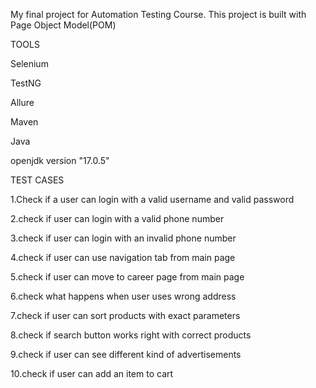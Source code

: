 My final project for Automation Testing Course.
This project is built with Page Object Model(POM)


TOOLS

Selenium

TestNG

Allure

Maven

Java

openjdk version "17.0.5"

TEST CASES 

1.Check if a user can login with a valid username and valid password

2.check if user can login with a valid phone number 

3.check if user can login with an invalid phone number 

4.check if user can use navigation tab from main page

5.check if user can move to career page from main page

6.check what happens when user uses wrong address

7.check if user can sort products with exact parameters

8.check if search button works right with correct products

9.check if user can see different kind of advertisements

10.check if user can add an item to cart 
 
